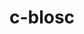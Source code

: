---
title: "c-blosc"
layout: cache
categories: [package, develop-2023-05-18]
meta: {"versions": ["1.21.2"], "compilers": ["gcc@=11.1.0", "gcc@=12.3.0", "gcc@=7.3.1", "oneapi@=2023.0.0"], "oss": ["amzn2", "ubuntu20.04"], "platforms": ["linux"], "targets": ["aarch64", "neoverse_n1", "ppc64le", "skylake_avx512", "x86_64", "x86_64_v3"], "stacks": ["aws-ahug", "aws-ahug-aarch64", "aws-isc", "aws-isc-aarch64", "aws-pcluster-icelake", "aws-pcluster-neoverse_n1", "aws-pcluster-neoverse_v1", "aws-pcluster-skylake", "data-vis-sdk", "e4s", "e4s-oneapi", "e4s-power", "root"], "num_specs": 10, "num_specs_by_stack": {"root": 10, "aws-isc-aarch64": 2, "aws-ahug-aarch64": 2, "aws-pcluster-neoverse_n1": 1, "aws-pcluster-neoverse_v1": 1, "aws-pcluster-icelake": 1, "aws-pcluster-skylake": 1, "aws-isc": 1, "aws-ahug": 1, "e4s-power": 1, "e4s-oneapi": 2, "data-vis-sdk": 1, "e4s": 1}}
spec_details: [{"hash": "kpfilirctag6svbihdybxm2zesvfitxy", "compiler": "gcc@=7.3.1", "versions": ["1.21.2"], "os": "amzn2", "platform": "linux", "target": "aarch64", "variants": ["+avx2", "build_system=cmake", "build_type=Release", "generator=make", "~ipo"], "stacks": ["root", "aws-isc-aarch64", "aws-ahug-aarch64"], "size": "-", "tarball": "https://binaries.spack.io/releases/develop-2023-05-18/build_cache/linux-amzn2-aarch64/gcc-7.3.1/c-blosc-1.21.2/linux-amzn2-aarch64-gcc-7.3.1-c-blosc-1.21.2-kpfilirctag6svbihdybxm2zesvfitxy.spack"}, {"hash": "cyjwowgt4n6umykvkoeye2y27tyrjnrg", "compiler": "gcc@=12.3.0", "versions": ["1.21.2"], "os": "amzn2", "platform": "linux", "target": "neoverse_n1", "variants": ["+avx2", "build_system=cmake", "build_type=Release", "generator=make", "~ipo"], "stacks": ["root", "aws-pcluster-neoverse_n1", "aws-pcluster-neoverse_v1"], "size": "-", "tarball": "https://binaries.spack.io/releases/develop-2023-05-18/build_cache/linux-amzn2-neoverse_n1/gcc-12.3.0/c-blosc-1.21.2/linux-amzn2-neoverse_n1-gcc-12.3.0-c-blosc-1.21.2-cyjwowgt4n6umykvkoeye2y27tyrjnrg.spack"}, {"hash": "7wbx33nbr7lv5p4dgsddtsu5k56rd742", "compiler": "gcc@=7.3.1", "versions": ["1.21.2"], "os": "amzn2", "platform": "linux", "target": "neoverse_n1", "variants": ["+avx2", "build_system=cmake", "build_type=Release", "generator=make", "~ipo"], "stacks": ["root", "aws-isc-aarch64", "aws-ahug-aarch64"], "size": "-", "tarball": "https://binaries.spack.io/releases/develop-2023-05-18/build_cache/linux-amzn2-neoverse_n1/gcc-7.3.1/c-blosc-1.21.2/linux-amzn2-neoverse_n1-gcc-7.3.1-c-blosc-1.21.2-7wbx33nbr7lv5p4dgsddtsu5k56rd742.spack"}, {"hash": "dsiibu5agtviib56qv4wrrywu2ezepl2", "compiler": "gcc@=12.3.0", "versions": ["1.21.2"], "os": "amzn2", "platform": "linux", "target": "skylake_avx512", "variants": ["+avx2", "build_system=cmake", "build_type=Release", "generator=make", "~ipo"], "stacks": ["root", "aws-pcluster-icelake", "aws-pcluster-skylake"], "size": "-", "tarball": "https://binaries.spack.io/releases/develop-2023-05-18/build_cache/linux-amzn2-skylake_avx512/gcc-12.3.0/c-blosc-1.21.2/linux-amzn2-skylake_avx512-gcc-12.3.0-c-blosc-1.21.2-dsiibu5agtviib56qv4wrrywu2ezepl2.spack"}, {"hash": "nkamlixc26e3ase62hfz62ek2k7xq4r5", "compiler": "gcc@=7.3.1", "versions": ["1.21.2"], "os": "amzn2", "platform": "linux", "target": "x86_64_v3", "variants": ["+avx2", "build_system=cmake", "build_type=Release", "generator=make", "~ipo"], "stacks": ["root", "aws-isc", "aws-ahug"], "size": "-", "tarball": "https://binaries.spack.io/releases/develop-2023-05-18/build_cache/linux-amzn2-x86_64_v3/gcc-7.3.1/c-blosc-1.21.2/linux-amzn2-x86_64_v3-gcc-7.3.1-c-blosc-1.21.2-nkamlixc26e3ase62hfz62ek2k7xq4r5.spack"}, {"hash": "d547rhfydqav4mvisqvwmrr4nafpaxsg", "compiler": "gcc@=11.1.0", "versions": ["1.21.2"], "os": "ubuntu20.04", "platform": "linux", "target": "ppc64le", "variants": ["+avx2", "build_system=cmake", "build_type=Release", "generator=make", "~ipo"], "stacks": ["root", "e4s-power"], "size": "-", "tarball": "https://binaries.spack.io/releases/develop-2023-05-18/build_cache/linux-ubuntu20.04-ppc64le/gcc-11.1.0/c-blosc-1.21.2/linux-ubuntu20.04-ppc64le-gcc-11.1.0-c-blosc-1.21.2-d547rhfydqav4mvisqvwmrr4nafpaxsg.spack"}, {"hash": "mujviofdtacv7ryjzvfav34za72qlgr3", "compiler": "oneapi@=2023.0.0", "versions": ["1.21.2"], "os": "ubuntu20.04", "platform": "linux", "target": "x86_64", "variants": ["+avx2", "build_system=cmake", "build_type=Release", "generator=make", "~ipo"], "stacks": ["root", "e4s-oneapi"], "size": "-", "tarball": "https://binaries.spack.io/releases/develop-2023-05-18/build_cache/linux-ubuntu20.04-x86_64/oneapi-2023.0.0/c-blosc-1.21.2/linux-ubuntu20.04-x86_64-oneapi-2023.0.0-c-blosc-1.21.2-mujviofdtacv7ryjzvfav34za72qlgr3.spack"}, {"hash": "yvuorpya6wz3lwwuriaxv6p7b5fffc6d", "compiler": "oneapi@=2023.0.0", "versions": ["1.21.2"], "os": "ubuntu20.04", "platform": "linux", "target": "x86_64", "variants": ["+avx2", "build_system=cmake", "build_type=Release", "generator=make", "~ipo"], "stacks": ["root", "e4s-oneapi"], "size": "-", "tarball": "https://binaries.spack.io/releases/develop-2023-05-18/build_cache/linux-ubuntu20.04-x86_64/oneapi-2023.0.0/c-blosc-1.21.2/linux-ubuntu20.04-x86_64-oneapi-2023.0.0-c-blosc-1.21.2-yvuorpya6wz3lwwuriaxv6p7b5fffc6d.spack"}, {"hash": "lrv6r2g7z22cj4bulv4iuimpt3gw6kn4", "compiler": "gcc@=11.1.0", "versions": ["1.21.2"], "os": "ubuntu20.04", "platform": "linux", "target": "x86_64_v3", "variants": ["+avx2", "build_system=cmake", "build_type=Release", "generator=make", "~ipo"], "stacks": ["data-vis-sdk", "root"], "size": "-", "tarball": "https://binaries.spack.io/releases/develop-2023-05-18/build_cache/linux-ubuntu20.04-x86_64_v3/gcc-11.1.0/c-blosc-1.21.2/linux-ubuntu20.04-x86_64_v3-gcc-11.1.0-c-blosc-1.21.2-lrv6r2g7z22cj4bulv4iuimpt3gw6kn4.spack"}, {"hash": "ryvtnztddpbh7brvakoqhjthev3dtiu5", "compiler": "gcc@=11.1.0", "versions": ["1.21.2"], "os": "ubuntu20.04", "platform": "linux", "target": "x86_64_v3", "variants": ["+avx2", "build_system=cmake", "build_type=Release", "generator=make", "~ipo"], "stacks": ["e4s", "root"], "size": "-", "tarball": "https://binaries.spack.io/releases/develop-2023-05-18/build_cache/linux-ubuntu20.04-x86_64_v3/gcc-11.1.0/c-blosc-1.21.2/linux-ubuntu20.04-x86_64_v3-gcc-11.1.0-c-blosc-1.21.2-ryvtnztddpbh7brvakoqhjthev3dtiu5.spack"}]
---